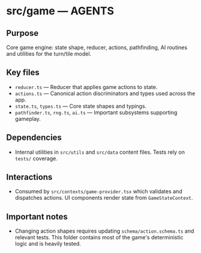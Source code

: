 # src/game — AGENTS

## Purpose

Core game engine: state shape, reducer, actions, pathfinding, AI routines and utilities for the turn/tile model.

## Key files

- `reducer.ts` — Reducer that applies game actions to state.
- `actions.ts` — Canonical action discriminators and types used across the app.
- `state.ts`, `types.ts` — Core state shapes and typings.
- `pathfinder.ts`, `rng.ts`, `ai.ts` — Important subsystems supporting gameplay.

## Dependencies

- Internal utilities in `src/utils` and `src/data` content files. Tests rely on `tests/` coverage.

## Interactions

- Consumed by `src/contexts/game-provider.tsx` which validates and dispatches actions. UI components render state from `GameStateContext`.

## Important notes

- Changing action shapes requires updating `schema/action.schema.ts` and relevant tests. This folder contains most of the game's deterministic logic and is heavily tested.
